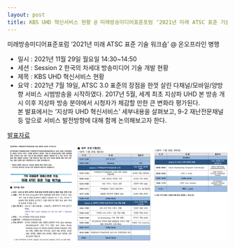 ```yaml
---
layout: post
title: KBS UHD 혁신서비스 현황 @ 미래방송미디어표준포럼 ‘2021년 미래 ATSC 표준 기술 워크숍’
---
```


미래방송미디어표준포럼 ‘2021년 미래 ATSC 표준 기술 워크숍’ @ 온오프라인 병행

- 일시 : 2021년 11월 29일 월요일 14:30~14:50
- 세션 : Session 2 한국의 차세대 방송미디어 기술 개발 현황
- 제목 : KBS UHD 혁신서비스 현황
- 요약 : 2021년 7월 19일, ATSC 3.0 표준의 장점을 한껏 살린 다채널/모바일/양방향 서비스 시범방송을 시작하였다. 2017년 5월, 세계 최초 지상파 UHD 본 방송 개시 이후 지상파 방송 분야에서 시청자가 체감할 만한 큰 변화라 평가된다. <br> 본 발표에서는 ‘지상파 UHD 혁신서비스’ 세부내용을 살펴보고, 9-2 재난전문채널 등 앞으로 서비스 발전방향에 대해 함께 논의해보고자 한다.

[발표자료](https://speakerdeck.com/sunghojeon/20211129-miraebangsongmidieopyojunporeom-2021nyeon-mirae-bangsong-pyojun-gisul-weokeusyob-at-zoom-truerain)

![그림](/images/FBMF202111_Workshop.jpg)
